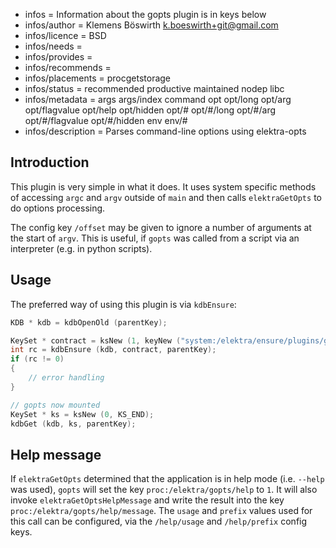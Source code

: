 - infos = Information about the gopts plugin is in keys below
- infos/author = Klemens Böswirth <k.boeswirth+git@gmail.com>
- infos/licence = BSD
- infos/needs =
- infos/provides =
- infos/recommends =
- infos/placements = procgetstorage
- infos/status = recommended productive maintained nodep libc
- infos/metadata = args args/index command opt opt/long opt/arg opt/flagvalue opt/help opt/hidden opt/# opt/#/long opt/#/arg opt/#/flagvalue opt/#/hidden env env/#
- infos/description = Parses command-line options using elektra-opts

## Introduction

This plugin is very simple in what it does. It uses system specific methods of accessing `argc` and `argv` outside of `main` and then calls
`elektraGetOpts` to do options processing.

The config key `/offset` may be given to ignore a number of arguments at the start of `argv`. This is useful, if `gopts` was called from a
script via an interpreter (e.g. in python scripts).

## Usage

The preferred way of using this plugin is via `kdbEnsure`:

```c
KDB * kdb = kdbOpenOld (parentKey);

KeySet * contract = ksNew (1, keyNew ("system:/elektra/ensure/plugins/global/gopts", KEY_VALUE, "mounted", KEY_END), KS_END);
int rc = kdbEnsure (kdb, contract, parentKey);
if (rc != 0)
{
	// error handling
}

// gopts now mounted
KeySet * ks = ksNew (0, KS_END);
kdbGet (kdb, ks, parentKey);
```

## Help message

If `elektraGetOpts` determined that the application is in help mode (i.e. `--help` was used), `gopts` will set the key
`proc:/elektra/gopts/help` to `1`. It will also invoke `elektraGetOptsHelpMessage` and write the result into the key
`proc:/elektra/gopts/help/message`. The `usage` and `prefix` values used for this call can be configured, via the
`/help/usage` and `/help/prefix` config keys.
